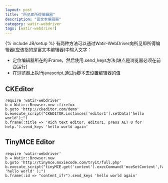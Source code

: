 ```yaml
---
layout: post
title: "所见即所得编辑器"
description: "富文本编辑器"
category: watir-webdriver
tags: [watir-webdriver]
---
```

{% include JB/setup %}
有两种方法可以通过Watir-WebDriver向所见即所得编辑器(应该指的是富文本编辑器)中输入文字：

* 定位编辑器所在的iFrame，然后使用.send_keys方法(缺点是浏览器必须在前台运行)
* 在浏览器上执行javascript,通过js脚本去设置编辑器的值

## CKEditor

	require 'watir-webdriver'
	b = Watir::Browser.new :firefox
	b.goto 'http://ckeditor.com/demo'
	b.execute_script("CKEDITOR.instances['editor1'].setData('hello world');")
	b.frame(:title => 'Rich text editor, editor1, press ALT 0 for help.').send_keys 'hello world again'

## TinyMCE Editor

	require 'watir-webdriver'
	b = Watir::Browser.new
	b.goto 'http://tinymce.moxiecode.com/tryit/full.php'
	b.execute_script("tinyMCE.get('content').execCommand('mceSetContent',false, 'hello world' );")
	b.frame(:id => "content_ifr").send_keys 'hello world again'



